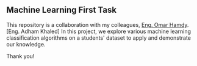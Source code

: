 ## Machine Learning First Task

This repository is a collaboration with my colleagues, [Eng. Omar Hamdy](https://github.com/OmarHamdy32).
[Eng. Adham Khaled]
In this project, we explore various machine learning classification algorithms on a students' dataset to apply and demonstrate our knowledge.

Thank you!
